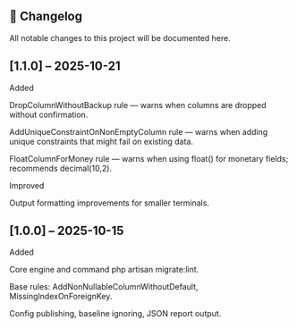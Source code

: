 ## 🧾 Changelog

All notable changes to this project will be documented here.

## [1.1.0] – 2025-10-21
Added

DropColumnWithoutBackup rule — warns when columns are dropped without confirmation.

AddUniqueConstraintOnNonEmptyColumn rule — warns when adding unique constraints that might fail on existing data.

FloatColumnForMoney rule — warns when using float() for monetary fields; recommends decimal(10,2).

Improved

Output formatting improvements for smaller terminals.

## [1.0.0] – 2025-10-15
Added

Core engine and command php artisan migrate:lint.

Base rules: AddNonNullableColumnWithoutDefault, MissingIndexOnForeignKey.

Config publishing, baseline ignoring, JSON report output.